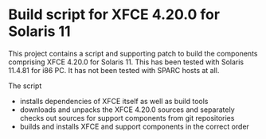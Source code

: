 # Build script for XFCE 4.20.0 for Solaris 11

This project contains a script and supporting patch to build the components
comprising XFCE 4.20.0 for Solaris 11. This has been tested with Solaris
11.4.81 for i86 PC. It has not been tested with SPARC hosts at all.

The script

- installs dependencies of XFCE itself as well as build tools
- downloads and unpacks the XFCE 4.20.0 sources and separately checks out
  sources for support components from git repositories
- builds and installs XFCE and support components in the correct order
